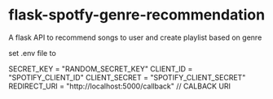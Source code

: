# flask-spotfy-genre-recommendation
A flask API to recommend songs to user and create playlist based on genre

set .env file to

SECRET_KEY = "RANDOM_SECRET_KEY"
CLIENT_ID = "SPOTIFY_CLIENT_ID"
CLIENT_SECRET = "SPOTIFY_CLIENT_SECRET"
REDIRECT_URI = "http://localhost:5000/callback" // CALBACK URI
